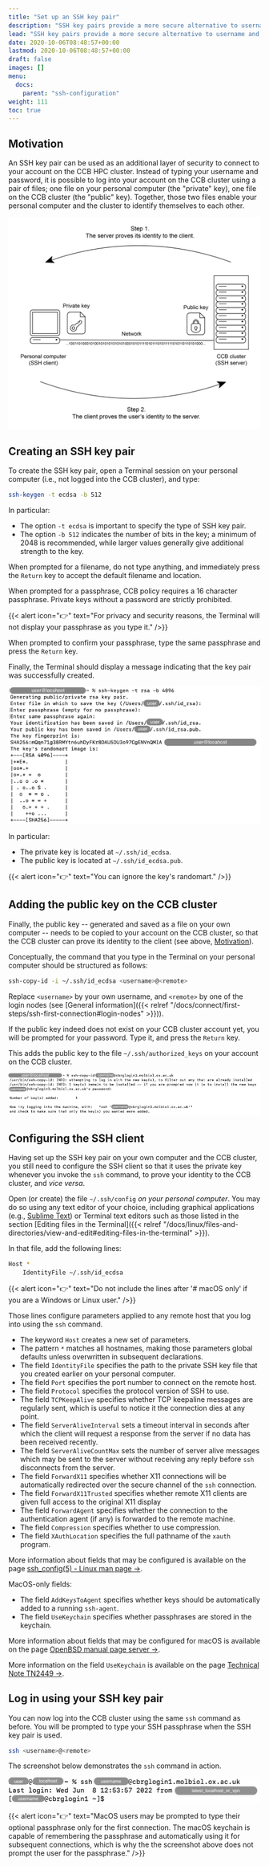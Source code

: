 ```yaml
---
title: "Set up an SSH key pair"
description: "SSH key pairs provide a more secure alternative to username and password for logging into remote systems."
lead: "SSH key pairs provide a more secure alternative to username and password for logging into remote systems."
date: 2020-10-06T08:48:57+00:00
lastmod: 2020-10-06T08:48:57+00:00
draft: false
images: []
menu:
  docs:
    parent: "ssh-configuration"
weight: 111
toc: true
---
```


## Motivation

An SSH key pair can be used as an additional layer of security to connect to
your account on the CCB HPC cluster.
Instead of typing your username and password, it is possible to log into your
account on the CCB cluster using a pair of files;
one file on your personal computer (the "private" key),
one file on the CCB cluster (the "public" key).
Together, those two files enable your personal computer and the cluster to identify
themselves to each other.

![The concept of SSH key pair.](ssh-key-pair.png)

## Creating an SSH key pair

To create the SSH key pair, open a Terminal session on your personal computer
(i.e., not logged into the CCB cluster), and type:

```bash
ssh-keygen -t ecdsa -b 512
```

In particular:

- The option `-t ecdsa` is important to specify the type of SSH key pair.
- The option `-b 512` indicates the number of bits in the key; a minimum of 2048
is recommended, while larger values generally give additional strength to the
key.

When prompted for a filename, do not type anything, and immediately press the
`Return` key to accept the default filename and location.

When prompted for a passphrase, CCB policy requires a 16 character passphrase.
Private keys without a password are strictly prohibited.

{{< alert icon="👉" text="For privacy and security reasons, the Terminal will not display your passphrase as you type it." />}}

When prompted to confirm your passphrase, type the same passphrase and press
the `Return` key.

Finally, the Terminal should display a message indicating that the key pair was
successfully created.

![Generating an SSH key pair.](ssh-keygen-screenshot.png)

In particular:

- The private key is located at `~/.ssh/id_ecdsa`.
- The public key is located at `~/.ssh/id_ecdsa.pub`.

{{< alert icon="👉" text="You can ignore the key's randomart." />}}

## Adding the public key on the CCB cluster

Finally, the public key
-- generated and saved as a file on your own computer --
needs to be copied to your account on the CCB cluster,
so that the CCB cluster can prove its identity to the client
(see above, [Motivation](#motivation)).

Conceptually, the command that you type in the Terminal on your personal computer
should be structured as follows:

```bash
ssh-copy-id -i ~/.ssh/id_ecdsa <username>@<remote>
```

Replace `<username>` by your own username, and `<remote>` by one of the
login nodes (see [General information]({{< relref "/docs/connect/first-steps/ssh-first-connection#login-nodes" >}})).

If the public key indeed does not exist on your CCB cluster account yet,
you will be prompted for your password.
Type it, and press the `Return` key.

This adds the public key to the file `~/.ssh/authorized_keys` on your
account on the CCB cluster.

![Copying the public SSH key to the CCB cluster.](ssh-copy-id-screenshot.png)

## Configuring the SSH client

Having set up the SSH key pair on your own computer and the CCB cluster,
you still need to configure the SSH client so that it uses the private key
whenever you invoke the `ssh` command, to prove your identity to the CCB cluster,
and _vice versa_.

Open (or create) the file `~/.ssh/config` _on your personal computer_.
You may do so using any text editor of your choice, including
graphical applications (e.g., [Sublime Text][sublime-text])
or Terminal text editors such as those listed in the section
[Editing files in the Terminal]({{< relref "/docs/linux/files-and-directories/view-and-edit#editing-files-in-the-terminal" >}}).

In that file, add the following lines:

```bash
Host *
    IdentityFile ~/.ssh/id_ecdsa
```

{{< alert icon="👉" text="Do not include the lines after '# macOS only' if you are a Windows or Linux user." />}}

Those lines configure parameters applied to any remote host that you log into
using the `ssh` command.

- The keyword `Host` creates a new set of parameters.
- The pattern `*` matches all hostnames, making those parameters global defaults
  unless overwritten in subsequent declarations.
- The field `IdentityFile` specifies the path to the private SSH key file that
  you created earlier on your personal computer.
- The field `Port` specifies the port number to connect on the remote host.
- The field `Protocol` specifies the protocol version of SSH to use.
- The field `TCPKeepAlive` specifies whether TCP keepaline messages are regularly
  sent, which is useful to notice it the connection dies at any point.
- The field `ServerAliveInterval` sets a timeout interval in seconds after which
  the client will request a response from the server if no data has been received
  recently.
- The field `ServerAliveCountMax` sets the number of server alive messages which
  may be sent to the server without receiving any reply before `ssh` disconnects
  from the server.
- The field `ForwardX11` specifies whether X11 connections will be automatically
  redirected over the secure channel of the `ssh` connection.
- The field `ForwardX11Trusted` specifies whether remote X11 clients are given
  full access to the original X11 display
- The field `ForwardAgent` specifies whether the connection to the authentication
  agent (if any) is forwarded to the remote machine.
- The field `Compression` specifies whether to use compression.
- The field `XAuthLocation` specifies the full pathname of the `xauth` program.

More information about fields that may be configured is available on the page
[ssh_config(5) - Linux man page →][ssh-config-linux].

MacOS-only fields:

- The field `AddKeysToAgent` specifies whether keys should be automatically added
  to a running `ssh-agent`.
- The field `UseKeychain` specifies whether passphrases are stored in the keychain.

More information about fields that may be configured for macOS is available on the page
[OpenBSD manual page server →][ssh-config-openbds].

More information on the field `UseKeychain` is available on the page
[Technical Note TN2449 →][usekeychain-technical-note].

## Log in using your SSH key pair

You can now log into the CCB cluster using the same `ssh` command as before.
You will be prompted to type your SSH passphrase when the SSH key pair is used.

```bash
ssh <username>@<remote>
```

The screenshot below demonstrates the `ssh` command in action.

![Connecting using the SSH key pair.](ssh-screenshot.png)

{{< alert icon="👉" text="MacOS users may be prompted to type their optional passphrase only for the first connection. The macOS keychain is capable of remembering the passphrase and automatically using it for subsequent connections, which is why the the screenshot above does not prompt the user for the passphrase." />}}

<!-- Link definitions -->

[ssh-config-linux]: https://linux.die.net/man/5/ssh_config
[ssh-config-openbds]: https://man.openbsd.org/ssh_config
[usekeychain-technical-note]: https://developer.apple.com/library/archive/technotes/tn2449/_index.html
[sublime-text]: https://www.sublimetext.com/
